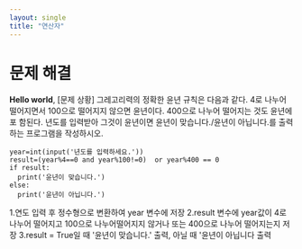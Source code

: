 ```yaml
---
layout: single
title: "연산자"
---
```


# 문제 해결

**Hello world**, 
[문제 상황] 
그레고리력의 정확한 윤년 규칙은 다음과 같다. 4로 나누어 떨어지면서 100으로 떨어지지 않으면 
윤년이다. 400으로 나누어 떨어지는 것도 윤년에 포
함된다. 년도를 입력받아 그것이 윤년이면 윤년이 맞습니다./윤년이 아닙니다.를 출력
하는 프로그램을 작성하시오.

~~~
year=int(input('년도를 입력하세요.'))
result=(year%4==0 and year%100!=0)  or year%400 == 0
if result:
  print('윤년이 맞습니다.')
else:
  print('윤년이 아닙니다.')
~~~

1.연도 입력 후 정수형으로 변환하여 year 변수에 저장
2.result 변수에 year값이 4로 나누어 떨어지고 100으로 나누어떨어지지 않거나 또는 400으로 나누어 떨어지는지 저장
3.result = True일 때 '윤년이 맞습니다.' 출력, 아닐 때 '윤년이 아닙니다 출력
